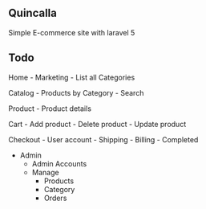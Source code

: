 ## Quincalla
Simple E-commerce site with laravel 5

## Todo
Home
    - Marketing
    - List all Categories

Catalog
    - Products by Category
    - Search

Product
    - Product details

Cart
    - Add product
    - Delete product
    - Update product

Checkout
    - User account
    - Shipping
    - Billing
    - Completed

- Admin
    - Admin Accounts
    - Manage
        - Products
        - Category
        - Orders


